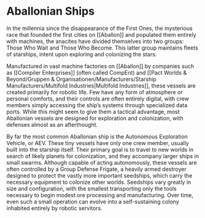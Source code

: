 

# Aballonian Ships

In the millennia since the disappearance of the First Ones, the mysterious race that founded the first cities on [[Aballon]] and populated them entirely with machines, the anacites have divided themselves into two groups: Those Who Wait and Those Who Become. This latter group maintains fleets of starships, intent upon exploring and colonizing the stars.  
 
Manufactured in vast machine factories on [[Aballon]] by companies such as [[Compiler Enterprises]] (often called CompEnt) and [[Pact Worlds & Beyond/Gruppen & Organisationen/Manufacturers/Starship Manufacturers/Multifold Industries|Multifold Industries]], these vessels are created primarily for robotic life. Few have any form of atmosphere or personal comforts, and their controls are often entirely digital, with crew members simply accessing the ship’s systems through specialized data ports. While this might seem to give them a tactical advantage, most Aballonian vessels are designed for exploration and colonization, with defenses almost as an afterthought.  
 
By far the most common Aballonian ship is the Autonomous Exploration Vehicle, or AEV. These tiny vessels have only one crew member, usually built into the starship itself. Their primary goal is to travel to new worlds in search of likely planets for colonization, and they accompany larger ships in small swarms. Although capable of acting autonomously, these vessels are often controlled by a Group Defense Frigate, a heavily armed destroyer designed to protect the vastly more important seedships, which carry the necessary equipment to colonize other worlds. Seedships vary greatly in size and configuration, with the smallest transporting only the tools necessary to begin modest ore processing and manufacturing. Over time, even such a small operation can evolve into a self-sustaining colony inhabited entirely by robotic servitors.